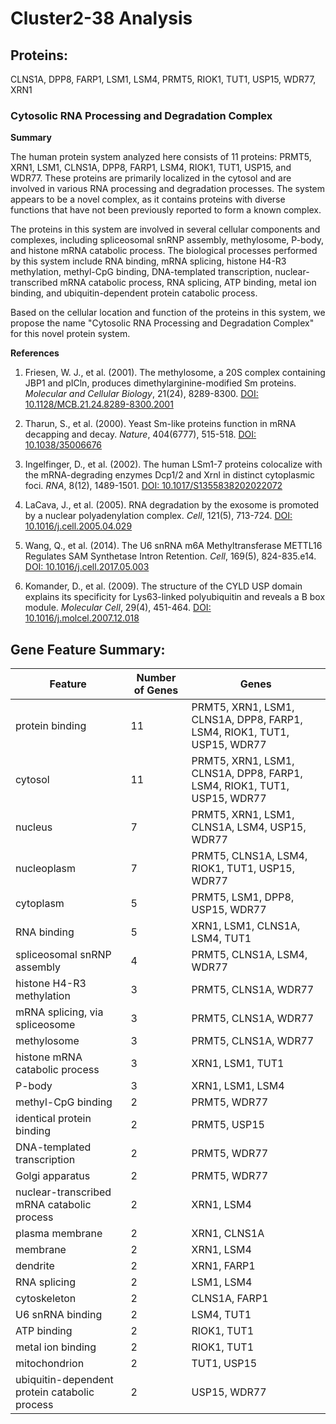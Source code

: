 # Cluster2-38 Analysis

## Proteins: 

CLNS1A, DPP8, FARP1, LSM1, LSM4, PRMT5, RIOK1, TUT1, USP15, WDR77, XRN1

### Cytosolic RNA Processing and Degradation Complex

**Summary**

The human protein system analyzed here consists of 11 proteins: PRMT5, XRN1, LSM1, CLNS1A, DPP8, FARP1, LSM4, RIOK1, TUT1, USP15, and WDR77. These proteins are primarily localized in the cytosol and are involved in various RNA processing and degradation processes. The system appears to be a novel complex, as it contains proteins with diverse functions that have not been previously reported to form a known complex.

The proteins in this system are involved in several cellular components and complexes, including spliceosomal snRNP assembly, methylosome, P-body, and histone mRNA catabolic process. The biological processes performed by this system include RNA binding, mRNA splicing, histone H4-R3 methylation, methyl-CpG binding, DNA-templated transcription, nuclear-transcribed mRNA catabolic process, RNA splicing, ATP binding, metal ion binding, and ubiquitin-dependent protein catabolic process.

Based on the cellular location and function of the proteins in this system, we propose the name "Cytosolic RNA Processing and Degradation Complex" for this novel protein system.

**References**

1. Friesen, W. J., et al. (2001). The methylosome, a 20S complex containing JBP1 and pICln, produces dimethylarginine-modified Sm proteins. *Molecular and Cellular Biology*, 21(24), 8289-8300. [DOI: 10.1128/MCB.21.24.8289-8300.2001](https://doi.org/10.1128/MCB.21.24.8289-8300.2001)

2. Tharun, S., et al. (2000). Yeast Sm-like proteins function in mRNA decapping and decay. *Nature*, 404(6777), 515-518. [DOI: 10.1038/35006676](https://doi.org/10.1038/35006676)

3. Ingelfinger, D., et al. (2002). The human LSm1-7 proteins colocalize with the mRNA-degrading enzymes Dcp1/2 and Xrnl in distinct cytoplasmic foci. *RNA*, 8(12), 1489-1501. [DOI: 10.1017/S1355838202022072](https://doi.org/10.1017/S1355838202022072)

4. LaCava, J., et al. (2005). RNA degradation by the exosome is promoted by a nuclear polyadenylation complex. *Cell*, 121(5), 713-724. [DOI: 10.1016/j.cell.2005.04.029](https://doi.org/10.1016/j.cell.2005.04.029)

5. Wang, Q., et al. (2014). The U6 snRNA m6A Methyltransferase METTL16 Regulates SAM Synthetase Intron Retention. *Cell*, 169(5), 824-835.e14. [DOI: 10.1016/j.cell.2017.05.003](https://doi.org/10.1016/j.cell.2017.05.003)

6. Komander, D., et al. (2009). The structure of the CYLD USP domain explains its specificity for Lys63-linked polyubiquitin and reveals a B box module. *Molecular Cell*, 29(4), 451-464. [DOI: 10.1016/j.molcel.2007.12.018](https://doi.org/10.1016/j.molcel.2007.12.018)

## Gene Feature Summary: 

| Feature | Number of Genes | Genes |
| --- | --- | --- |
| protein binding | 11 | PRMT5, XRN1, LSM1, CLNS1A, DPP8, FARP1, LSM4, RIOK1, TUT1, USP15, WDR77 |
| cytosol | 11 | PRMT5, XRN1, LSM1, CLNS1A, DPP8, FARP1, LSM4, RIOK1, TUT1, USP15, WDR77 |
| nucleus | 7 | PRMT5, XRN1, LSM1, CLNS1A, LSM4, USP15, WDR77 |
| nucleoplasm | 7 | PRMT5, CLNS1A, LSM4, RIOK1, TUT1, USP15, WDR77 |
| cytoplasm | 5 | PRMT5, LSM1, DPP8, USP15, WDR77 |
| RNA binding | 5 | XRN1, LSM1, CLNS1A, LSM4, TUT1 |
| spliceosomal snRNP assembly | 4 | PRMT5, CLNS1A, LSM4, WDR77 |
| histone H4-R3 methylation | 3 | PRMT5, CLNS1A, WDR77 |
|  mRNA splicing, via spliceosome | 3 | PRMT5, CLNS1A, WDR77 |
| methylosome | 3 | PRMT5, CLNS1A, WDR77 |
| histone mRNA catabolic process | 3 | XRN1, LSM1, TUT1 |
| P-body | 3 | XRN1, LSM1, LSM4 |
| methyl-CpG binding | 2 | PRMT5, WDR77 |
| identical protein binding | 2 | PRMT5, USP15 |
|  DNA-templated transcription | 2 | PRMT5, WDR77 |
| Golgi apparatus | 2 | PRMT5, WDR77 |
| nuclear-transcribed mRNA catabolic process | 2 | XRN1, LSM4 |
| plasma membrane | 2 | XRN1, CLNS1A |
| membrane | 2 | XRN1, LSM4 |
| dendrite | 2 | XRN1, FARP1 |
| RNA splicing | 2 | LSM1, LSM4 |
| cytoskeleton | 2 | CLNS1A, FARP1 |
| U6 snRNA binding | 2 | LSM4, TUT1 |
| ATP binding | 2 | RIOK1, TUT1 |
| metal ion binding | 2 | RIOK1, TUT1 |
| mitochondrion | 2 | TUT1, USP15 |
| ubiquitin-dependent protein catabolic process | 2 | USP15, WDR77 |

